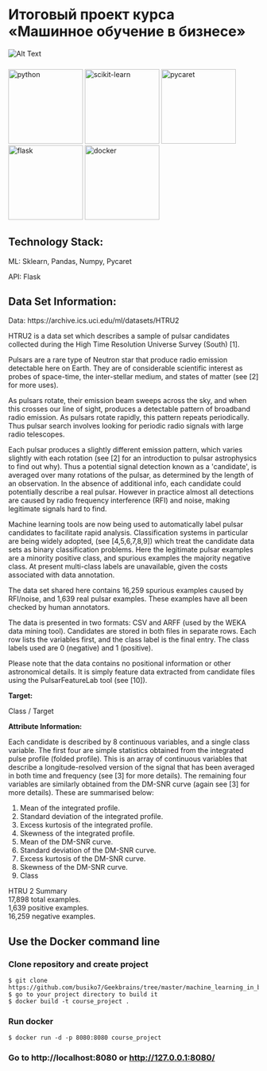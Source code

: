 <h1>Итоговый проект курса «Машинное обучение в бизнесе»</h1>

![Alt Text]('/static/image/htru2.gif')

###

<p align="left">
  <img src="https://github.com/busiko7/Geekbrains/blob/master/machine_learning_in_business/course_project/static/image/python.png" width="150" title="python">
  <img src="https://github.com/busiko7/Geekbrains/blob/master/machine_learning_in_business/course_project/static/image/scikit-learn.png" width="150" title="scikit-learn">
  <img src="https://github.com/busiko7/Geekbrains/blob/master/machine_learning_in_business/course_project/static/image/pycaret.png" width="150" title="pycaret">
  <img src="https://github.com/busiko7/Geekbrains/blob/master/machine_learning_in_business/course_project/static/image/flask.png" width="150" alt="flask">
  <img src="https://github.com/busiko7/Geekbrains/blob/master/machine_learning_in_business/course_project/static/image/docker.png" width="150" alt="docker">
</p>  
<h2>Technology Stack:</h2>
ML: Sklearn, Pandas, Numpy, Pycaret

API: Flask  
  
<h2>Data Set Information:</h2> 
Data: https://archive.ics.uci.edu/ml/datasets/HTRU2   

HTRU2 is a data set which describes a sample of pulsar candidates collected during the High Time Resolution Universe Survey (South) [1].

Pulsars are a rare type of Neutron star that produce radio emission detectable here on Earth. They are of considerable scientific interest as probes of space-time, the inter-stellar medium, and states of matter (see [2] for more uses).

As pulsars rotate, their emission beam sweeps across the sky, and when this crosses our line of sight, produces a detectable pattern of broadband radio emission. As pulsars
rotate rapidly, this pattern repeats periodically. Thus pulsar search involves looking for periodic radio signals with large radio telescopes.

Each pulsar produces a slightly different emission pattern, which varies slightly with each rotation (see [2] for an introduction to pulsar astrophysics to find out why). Thus a potential signal detection known as a 'candidate', is averaged over many rotations of the pulsar, as determined by the length of an observation. In the absence of additional info, each candidate could potentially describe a real pulsar. However in practice almost all detections are caused by radio frequency interference (RFI) and noise, making legitimate signals hard to find.

Machine learning tools are now being used to automatically label pulsar candidates to facilitate rapid analysis. Classification systems in particular are being widely adopted,
(see [4,5,6,7,8,9]) which treat the candidate data sets as binary classification problems. Here the legitimate pulsar examples are a minority positive class, and spurious examples the majority negative class. At present multi-class labels are unavailable, given the costs associated with data annotation.

The data set shared here contains 16,259 spurious examples caused by RFI/noise, and 1,639 real pulsar examples. These examples have all been checked by human annotators.

The data is presented in two formats: CSV and ARFF (used by the WEKA data mining tool). Candidates are stored in both files in separate rows. Each row lists the variables first, and the class label is the final entry. The class labels used are 0 (negative) and 1 (positive).

Please note that the data contains no positional information or other astronomical details. It is simply feature data extracted from candidate files using the PulsarFeatureLab tool (see [10]).

**Target:**

Class / Target

**Attribute Information:**

Each candidate is described by 8 continuous variables, and a single class variable. The first four are simple statistics obtained from the integrated pulse profile (folded profile). This is an array of continuous variables that describe a longitude-resolved version of the signal that has been averaged in both time and frequency (see [3] for more details). The remaining four variables are similarly obtained from the DM-SNR curve (again see [3] for more details). These are summarised below:

1. Mean of the integrated profile.
2. Standard deviation of the integrated profile.
3. Excess kurtosis of the integrated profile.
4. Skewness of the integrated profile.
5. Mean of the DM-SNR curve.
6. Standard deviation of the DM-SNR curve.
7. Excess kurtosis of the DM-SNR curve.
8. Skewness of the DM-SNR curve.
9. Class

HTRU 2 Summary  
17,898 total examples.  
1,639 positive examples.  
16,259 negative examples.  

<h2>Use the Docker command line</h2>  

### Clone repository and create project
```
$ git clone https://github.com/busiko7/Geekbrains/tree/master/machine_learning_in_business/course_project
$ go to your project directory to build it
$ docker build -t course_project .
```

### Run docker
```
$ docker run -d -p 8080:8080 course_project
```

### Go to http://localhost:8080 or http://127.0.0.1:8080/ 

